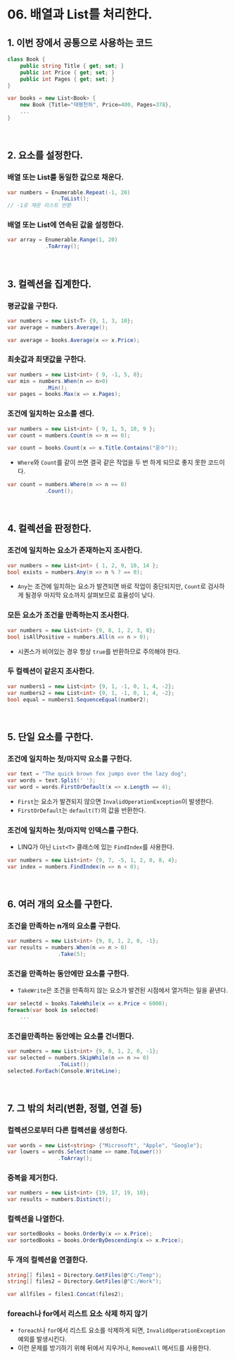 # 06. 배열과 List<T>를 처리한다.

## 1. 이번 장에서 공통으로 사용하는 코드

```c#
class Book {
    public string Title { get; set; }
    public int Price { get; set; }
    public int Pages { get; set; }
}

var books = new List<Book> {
    new Book {Title="태평천하", Price=400, Pages=378},
    ...
}
```

</br>

## 2. 요소를 설정한다.
### 배열 또는 List<T>를 동일한 값으로 채운다.

```c#
var numbers = Enumerable.Repeat(-1, 20)
                .ToList();
// -1로 채운 리스트 반환
```

### 배열 또는 List<T>에 연속된 값을 설정한다.
```c#
var array = Enumerable.Range(1, 20)
            .ToArray();
```

</br>

## 3. 컬렉션을 집계한다.
### 평균값을 구한다.

```c#
var numbers = new List<T> {9, 1, 3, 10};
var average = numbers.Average();

var average = books.Average(x => x.Price);
```

### 최솟값과 최댓값을 구한다.

```c#
var numbers = new List<int> { 9, -1, 5, 0};
var min = numbers.When(n => n>0)
            .Min();
var pages = books.Max(x => x.Pages);
```

### 조건에 일치하는 요소를 센다.

```c#
var numbers = new List<int> { 9, 1, 5, 10, 9 };
var count = numbers.Count(n => n == 0);

var count = books.Count(x => x.Title.Contains("운수"));
```

- `Where`와 `Count`를 같이 쓰면 결국 같은 작업을 두 번 하게 되므로 좋지 못한 코드이다.

```c#
var count = numbers.Where(n => n == 0)
            .Count();
```

</br>

## 4. 컬렉션을 판정한다.
### 조건에 일치하는 요소가 존재하는지 조사한다.

```c#
var numbers = new List<int> { 1, 2, 9, 10, 14 };
bool exists = numbers.Any(n => n % 7 == 0);
```

- `Any`는 조건에 일치하는 요소가 발견되면 바로 작업이 중단되지만, `Count`로 검사하게 될경우 마지막 요소까지 살펴보므로 효율성이 낮다.

### 모든 요소가 조건을 만족하는지 조사한다.

```c#
var numbers = new List<int> {9, 8, 1, 2, 3, 8};
bool isAllPositive = numbers.All(n => n > 0);
```

- 시퀀스가 비어있는 경우 항상 `true`를 반환하므로 주의해야 한다.

### 두 컬렉션이 같은지 조사한다.

```c#
var numbers1 = new List<int> {9, 1, -1, 0, 1, 4, -2};
var numbers2 = new List<int> {9, 1, -1, 0, 1, 4, -2};
bool equal = numbers1.SequenceEqual(number2);
```

</br>

## 5. 단일 요소를 구한다.
### 조건에 일치하는 첫/마지막 요소를 구한다.

```c#
var text = "The quick brown fox jumps over the lazy dog";
var words = text.Split(' ');
var word = words.FirstOrDefault(x => x.Length == 4);
```

- `First`는 요소가 발견되지 않으면 `InvalidOperationException`이 발생한다.
- `FirstOrDefault`는 `default(T)`의 값을 반환한다.

### 조건에 일치하는 첫/마지막 인덱스를 구한다.

- LINQ가 아닌 `List<T>` 클래스에 있는 `FindIndex`를 사용한다.

```c#
var numbers = new List<int> {9, 7, -5, 1, 2, 0, 8, 4};
var index = numbers.FindIndex(n => n < 0);
```

</br>

## 6. 여러 개의 요소를 구한다.
### 조건을 만족하는 n개의 요소를 구한다.

```c#
var numbers = new List<int> {9, 8, 1, 2, 0, -1};
var results = numbers.When(n => n > 0)
                .Take(5);
```

### 조건을 만족하는 동안에만 요소를 구한다.
- `TakeWrite`은 조건을 만족하지 않는 요소가 발견된 시점에서 열거하는 일을 끝낸다.

```c#
var selectd = books.TakeWhile(x => x.Price < 6000);
foreach(var book in selected)
    ...
```

### 조건을만족하는 동안에는 요소를 건너뛴다.

```c#
var numbers = new List<int> {9, 8, 1, 2, 0, -1};
var selected = numbers.SkipWhile(n => n >= 0)
                .ToList();
selected.ForEach(Console.WriteLine);
```

</br>

## 7. 그 밖의 처리(변환, 정렬, 연결 등)
### 컬렉션으로부터 다른 컬렉션을 생성한다.

```c#
var words = new List<string> {"Microsoft", "Apple", "Google"};
var lowers = words.Select(name => name.ToLower())
                .ToArray();
```

### 중복을 제거한다.

```c#
var numbers = new List<int> {19, 17, 19, 10};
var results = numbers.Distinct();
```

### 컬렉션을 나열한다.

```c#
var sortedBooks = books.OrderBy(x => x.Price);
var sortedBooks = books.OrderByDescending(x => x.Price);
```

### 두 개의 컬렉션을 연결한다.

```c#
string[] files1 = Directory.GetFiles(@"C:/Temp");
string[] files2 = Directory.GetFiles(@"C:/Work");

var allfiles = files1.Concat(files2);
```

### foreach나 for에서 리스트 요소 삭제 하지 않기
- `foreach`나 `for`에서 리스트 요소를 삭제하게 되면, `InvalidOperationException` 예외를 발생시킨다.
- 이런 문제를 방기하기 위해 뒤에서 지우거나, `RemoveAll` 메서드를 사용한다.
